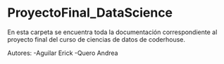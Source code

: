 # ProyectoFinal_DataScience
En esta carpeta se encuentra toda la documentación correspondiente al proyecto final del curso de ciencias de datos de coderhouse.

Autores:
-Aguilar Erick
-Quero Andrea
